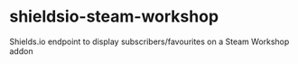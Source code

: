 # shieldsio-steam-workshop
Shields.io endpoint to display subscribers/favourites on a Steam Workshop addon
